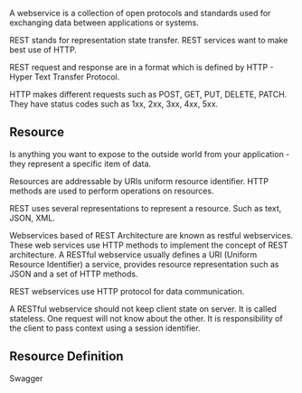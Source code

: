 A webservice is a collection of open protocols and standards used for exchanging data between applications or systems.

REST stands for representation state transfer. REST services want to make best use of HTTP.

REST  request and response are in a format which is defined by HTTP - Hyper Text Transfer Protocol. 

HTTP makes different requests such as POST, GET, PUT, DELETE, PATCH. They have status codes such as 1xx, 2xx, 3xx, 4xx, 5xx.

## Resource
Is anything you want to expose to the outside world from your application - they represent a specific item of data.  

Resources are addressable by URIs uniform resource identifier.
HTTP methods are used to perform operations on resources.

REST uses several representations to represent a resource. Such as text, JSON, XML.

Webservices based of REST Architecture are known as restful webservices. These web services use HTTP methods to implement the concept of REST architecture. A RESTful webservice usually defines a URI (Uniform Resource Identifier) a service, provides resource representation such as JSON and a set of HTTP methods.

REST webservices use HTTP protocol for data communication.

A RESTful webservice should not keep client state on server. It is called stateless. One request will not know about the other. It is responsibility of the client to pass context using a session identifier.

## Resource Definition
Swagger